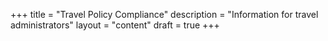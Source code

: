 +++
title = "Travel Policy Compliance"
description = "Information for travel administrators"
layout = "content"
draft = true
+++